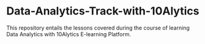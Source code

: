 # Data-Analytics-Track-with-10Alytics
This repository entails the lessons covered during the course of learning Data Analytics with 10Alytics E-learning Platform.

